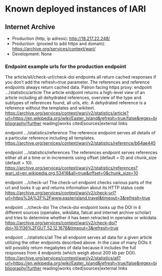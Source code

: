 # Known deployed instances of IARI
## Internet Archive
* Production (http, ip adress): http://18.217.22.248/
* Production: (proxied to add https and domain): https://archive.org/services/context/wari/
* Development: None

### Endpoint example urls for the production endpoint
The article/all/check-url/check-doi endpoints all return cached responses if you don’t add the refresh=true parameter.
The references and reference endpoints always return cached data.
Patron facing https proxy:
endpoint …/statistics/article
The article endpoint returns a high-level view of an article including all dehydrated references, overview of the type and subtypes of references found, all urls, etc.  A dehydrated reference is a reference without the templates and wikitext.
https://archive.org/services/context/wari/v2/statistics/article?url=https://en.wikipedia.org/wiki/Easter_Island&refresh=true/false&regex=bibliography|further reading|works cited|sources|external links

endpoint …/statistics/reference
The reference endpoint serves all details of a particular reference including all templates.
https://archive.org/services/context/wari/v2/statistics/reference/b64ae445

endpoint …/statistics/references
The references endpoint serves references either all at a time or in increments using offset (default = 0) and chunk_size (default = 10).
https://archive.org/services/context/wari/v2/statistics/references?wari_id=en.wikipedia.org.53418&all=true&offset=0&chunk_size=10

endpoint …/check-url
The check-url endpoint checks various parts of the url and looks it up and returns information about its HTTP status code
https://archive.org/services/context/wari/v2/check-url?url=https%3A%2F%2Fwww.easterisland.travel&timeout=3&refresh=true

endpoint …/check-doi
The check-doi endpoint looks up the DOI in 4 different sources (openalex, wikidata, fatcat and internet archive scholar) and tries to determine whether it has been retracted in openalex or wikidata.
https://archive.org/services/context/wari/v2/check-doi?doi=10.1136%2FGUT.52.12.1678&timeout=3&refresh=true

endpoint …/statistics/all
The all endpoint serves all data for a given article utilizing the other endpoints described above. In the case of many DOIs it will possibly return megabytes of data because it includes the full responses from 4 endpoints (which weigh about 200 kb per DOI).
https://archive.org/services/context/wari/v2/statistics/all?url=https://en.wikipedia.org/wiki/Easter_Island&refresh=true/false&regex=bibliography|further reading|works cited|sources|external links
